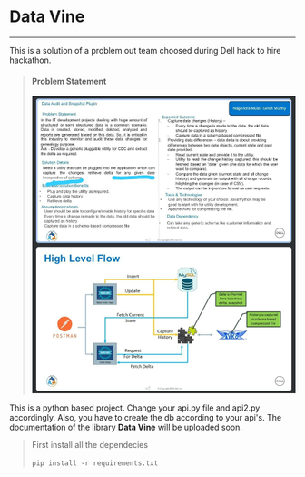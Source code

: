 # Data Vine

---

This is a solution of a problem out team choosed during Dell hack to hire hackathon.

> #### Problem Statement
>
> ![img!](./img/prob-statement.jpeg)

This is a python based project. Change your api.py file and api2.py accordingly.
Also, you have to create the db according to your api's.
The documentation of the library **Data Vine** will be uploaded soon.

> First install all the dependecies
>
> `pip install -r requirements.txt`
